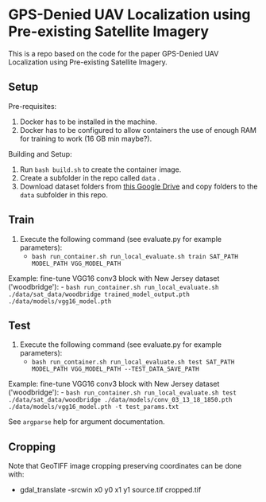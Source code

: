 # GPS-Denied UAV Localization using Pre-existing Satellite Imagery

This is a repo based on the code for the paper GPS-Denied UAV Localization using Pre-existing Satellite Imagery.

## Setup

Pre-requisites: 
1. Docker has to be installed in the machine.
2. Docker has to be configured to allow containers the use of enough RAM for training to work (16 GB min maybe?).

Building and Setup:
1. Run `bash build.sh` to create the container image.
2. Create a subfolder in the repo called `data` .
2. Download dataset folders from [this Google Drive](https://drive.google.com/drive/folders/1sscpYCZXCRUWKl9eUDQGz-DZQLo3HeDe?usp=sharing) and copy folders to the `data` subfolder in this repo.

## Train
1. Execute the following command (see evaluate.py for example parameters):
	- `bash run_container.sh run_local_evaluate.sh train SAT_PATH MODEL_PATH VGG_MODEL_PATH`

Example: fine-tune VGG16 conv3 block with New Jersey dataset ('woodbridge'):
	- `bash run_container.sh run_local_evaluate.sh ./data/sat_data/woodbridge trained_model_output.pth ./data/models/vgg16_model.pth`

## Test
1. Execute the following command (see evaluate.py for example parameters):
	- `bash run_container.sh run_local_evaluate.sh test SAT_PATH MODEL_PATH VGG_MODEL_PATH --TEST_DATA_SAVE_PATH`

Example: fine-tune VGG16 conv3 block with New Jersey dataset ('woodbridge'):
	- `bash run_container.sh run_local_evaluate.sh test ./data/sat_data/woodbridge ./data/models/conv_03_13_18_1850.pth ./data/models/vgg16_model.pth -t test_params.txt`

See `argparse` help for argument documentation.

## Cropping

Note that GeoTIFF image cropping preserving coordinates can be done with:

 - gdal_translate -srcwin x0 y0 x1 y1 source.tif cropped.tif
